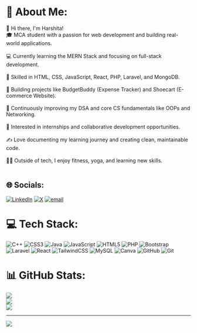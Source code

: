 # 💫 About Me:
👋 Hi there, I'm Harshita!<br>🎓 MCA student with a passion for web development and building real-world applications.<br><br>💻 Currently learning the MERN Stack and focusing on full-stack development.<br><br>🔧 Skilled in HTML, CSS, JavaScript, React, PHP, Laravel, and MongoDB.<br><br>📁 Building projects like BudgetBuddy (Expense Tracker) and Shoecart (E-commerce Website).<br><br>🌱 Continuously improving my DSA and core CS fundamentals like OOPs and Networking.<br><br>🚀 Interested in internships and collaborative development opportunities.<br><br>✍️ Love documenting my learning journey and creating clean, maintainable code.<br><br>🧘‍♀️ Outside of tech, I enjoy fitness, yoga, and learning new skills.<br><br>


## 🌐 Socials:
[![LinkedIn](https://img.shields.io/badge/LinkedIn-%230077B5.svg?logo=linkedin&logoColor=white)](https://linkedin.com/in/harshita-khandelwal-1410a41bb) [![X](https://img.shields.io/badge/X-black.svg?logo=X&logoColor=white)](https://x.com/@Harshita_kh_25) [![email](https://img.shields.io/badge/Email-D14836?logo=gmail&logoColor=white)](mailto:harshitakhandelwal2502@gmail.com) 

# 💻 Tech Stack:
![C++](https://img.shields.io/badge/c++-%2300599C.svg?style=for-the-badge&logo=c%2B%2B&logoColor=white) ![CSS3](https://img.shields.io/badge/css3-%231572B6.svg?style=for-the-badge&logo=css3&logoColor=white) ![Java](https://img.shields.io/badge/java-%23ED8B00.svg?style=for-the-badge&logo=openjdk&logoColor=white) ![JavaScript](https://img.shields.io/badge/javascript-%23323330.svg?style=for-the-badge&logo=javascript&logoColor=%23F7DF1E) ![HTML5](https://img.shields.io/badge/html5-%23E34F26.svg?style=for-the-badge&logo=html5&logoColor=white) ![PHP](https://img.shields.io/badge/php-%23777BB4.svg?style=for-the-badge&logo=php&logoColor=white) ![Bootstrap](https://img.shields.io/badge/bootstrap-%238511FA.svg?style=for-the-badge&logo=bootstrap&logoColor=white) ![Laravel](https://img.shields.io/badge/laravel-%23FF2D20.svg?style=for-the-badge&logo=laravel&logoColor=white) ![React](https://img.shields.io/badge/react-%2320232a.svg?style=for-the-badge&logo=react&logoColor=%2361DAFB) ![TailwindCSS](https://img.shields.io/badge/tailwindcss-%2338B2AC.svg?style=for-the-badge&logo=tailwind-css&logoColor=white) ![MySQL](https://img.shields.io/badge/mysql-4479A1.svg?style=for-the-badge&logo=mysql&logoColor=white) ![Canva](https://img.shields.io/badge/Canva-%2300C4CC.svg?style=for-the-badge&logo=Canva&logoColor=white) ![GitHub](https://img.shields.io/badge/github-%23121011.svg?style=for-the-badge&logo=github&logoColor=white) ![Git](https://img.shields.io/badge/git-%23F05033.svg?style=for-the-badge&logo=git&logoColor=white)
# 📊 GitHub Stats:
![](https://github-readme-stats.vercel.app/api?username=harshita-kh-25&theme=dark&hide_border=false&include_all_commits=false&count_private=false)<br/>
![](https://nirzak-streak-stats.vercel.app/?user=harshita-kh-25&theme=dark&hide_border=false)<br/>
![](https://github-readme-stats.vercel.app/api/top-langs/?username=harshita-kh-25&theme=dark&hide_border=false&include_all_commits=false&count_private=false&layout=compact)

---
[![](https://visitcount.itsvg.in/api?id=harshita-kh-25&icon=0&color=0)](https://visitcount.itsvg.in)

<!-- Proudly created with GPRM ( https://gprm.itsvg.in ) -->
